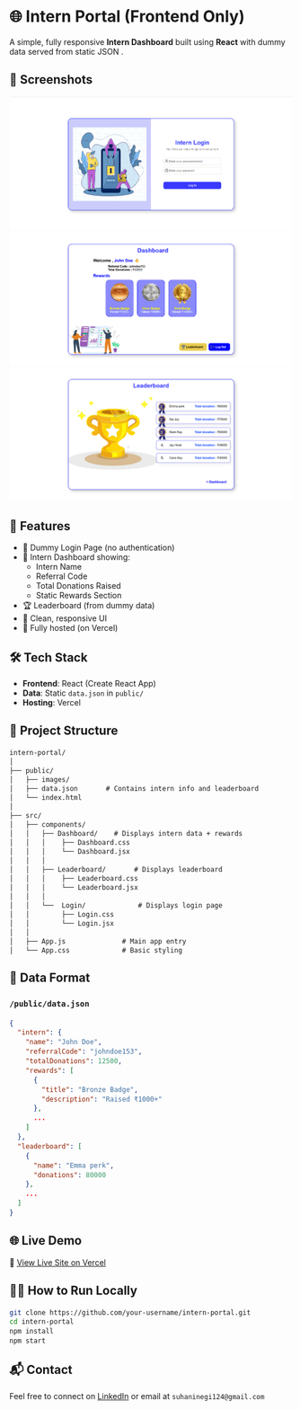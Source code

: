 
# 🌐 Intern Portal (Frontend Only)

A simple, fully responsive **Intern Dashboard** built using **React** with dummy data served from static JSON .

## 📸 Screenshots

![Login Screenshot](./screenshots/Loginpage.png)  
![Dashboard Screenshot](./screenshots/Dashboardpage.png)  
![Leaderboard Screenshot](./screenshots/Leaderboardpage.png)

## 🚀 Features

- 🔐 Dummy Login Page (no authentication)
- 👤 Intern Dashboard showing:
  - Intern Name
  - Referral Code
  - Total Donations Raised
  - Static Rewards Section
- 🏆 Leaderboard (from dummy data)
- 🎨 Clean, responsive UI
- 📁 Fully hosted (on Vercel)

## 🛠️ Tech Stack

- **Frontend**: React (Create React App)
- **Data**: Static `data.json` in `public/`
- **Hosting**: Vercel

## 📁 Project Structure

```
intern-portal/
│
├── public/
│   ├── images/
│   ├── data.json       # Contains intern info and leaderboard
│   └── index.html   
│          
├── src/
│   ├── components/
│   │   ├── Dashboard/    # Displays intern data + rewards
│   │   │    ├── Dashboard.css
│   │   │    └── Dashboard.jsx
│   │   │
│   │   ├── Leaderboard/       # Displays leaderboard
│   │   │    ├── Leaderboard.css
│   │   │    └── Leaderboard.jsx
│   │   │
│   │   └──  Login/             # Displays login page
│   │        ├── Login.css
│   │        └── Login.jsx
│   │   
│   ├── App.js              # Main app entry
│   └── App.css             # Basic styling
```

## 📄 Data Format

### `/public/data.json`

```json
{
  "intern": {
    "name": "John Doe",
    "referralCode": "johndoe153",
    "totalDonations": 12500,
    "rewards": [
      {
        "title": "Bronze Badge",
        "description": "Raised ₹1000+"
      },
      ...
    ]
  },
  "leaderboard": [
    {
      "name": "Emma perk",
      "donations": 80000
    },
    ...
  ]
}
```

## 🌐 Live Demo

🔗 [View Live Site on Vercel](https://intern-portal-silk.vercel.app/)

## 🧑‍💻 How to Run Locally

```bash
git clone https://github.com/your-username/intern-portal.git
cd intern-portal
npm install
npm start
```

## 📬 Contact

Feel free to connect on [LinkedIn](www.linkedin.com/in/suhani01) or email at `suhaninegi124@gmail.com`

